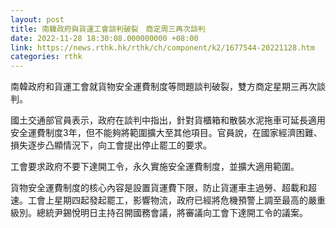 ```yaml
---
layout: post
title: 南韓政府與貨運工會談判破裂　商定周三再次談判
date: 2022-11-28 18:30:08.000000000 +08:00
link: https://news.rthk.hk/rthk/ch/component/k2/1677544-20221128.htm
categories: rthk
---
```


南韓政府和貨運工會就貨物安全運費制度等問題談判破裂，雙方商定星期三再次談判。

國土交通部官員表示，政府在談判中指出，針對貨櫃箱和散裝水泥拖車可延長適用安全運費制度3年，但不能夠將範圍擴大至其他項目。官員說，在國家經濟困難、損失逐步凸顯情況下，向工會提出停止罷工的要求。

工會要求政府不要下達開工令，永久實施安全運費制度，並擴大適用範圍。

貨物安全運費制度的核心內容是設置貨運費下限，防止貨運車主過勞、超載和超速。工會上星期四起發起罷工，影響物流，政府已經將危機預警上調至最高的嚴重級別。總統尹錫悅明日主持召開國務會議，將審議向工會下達開工令的議案。
